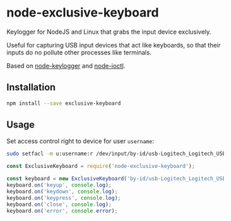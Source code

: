 # node-exclusive-keyboard
Keylogger for NodeJS and Linux that grabs the input device exclusively.

Useful for capturing USB input devices that act like keyboards, so that their inputs do no pollute other processes like terminals.

Based on [node-keylogger](https://github.com/taosx/node-keylogger/) and [node-ioctl](https://github.com/santigimeno/node-ioctl).

## Installation
```bash
npm install --save exclusive-keyboard
```

## Usage

Set access control right to device for user `username`:
```bash
sudo setfacl -m u:username:r /dev/input/by-id/usb-Logitech_Logitech_USB_Keyboard-event-kbd
```

```js
const ExclusiveKeyboard = require('node-exclusive-keyboard');

const keyboard = new ExclusiveKeyboard('by-id/usb-Logitech_Logitech_USB_Keyboard-event-kbd');
keyboard.on('keyup', console.log);
keyboard.on('keydown', console.log);
keyboard.on('keypress', console.log);
keyboard.on('close', console.log);
keyboard.on('error', console.error);
```
